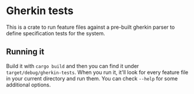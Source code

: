 # Gherkin tests

This is a crate to run feature files against a pre-built gherkin
parser to define specification tests for the system.

## Running it

Build it with `cargo build` and then you can find it under
`target/debug/gherkin-tests`. When you run it, it'll look for every
feature file in your current directory and run them. You can check
`--help` for some additional options.
